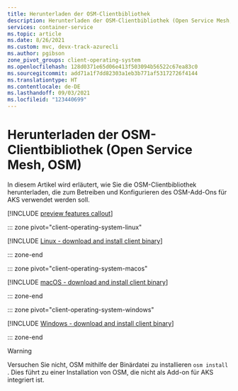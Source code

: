 ```yaml
---
title: Herunterladen der OSM-Clientbibliothek
description: Herunterladen der OSM-Clientbibliothek (Open Service Mesh, OSM)
services: container-service
ms.topic: article
ms.date: 8/26/2021
ms.custom: mvc, devx-track-azurecli
ms.author: pgibson
zone_pivot_groups: client-operating-system
ms.openlocfilehash: 128d0371e65d06e413f503094b56522c67ea83c0
ms.sourcegitcommit: add71a1f7dd82303a1eb3b771af53172726f4144
ms.translationtype: HT
ms.contentlocale: de-DE
ms.lasthandoff: 09/03/2021
ms.locfileid: "123440699"
---
```

# <a name="download-the-open-service-mesh-osm-client-library"></a>Herunterladen der OSM-Clientbibliothek (Open Service Mesh, OSM)
In diesem Artikel wird erläutert, wie Sie die OSM-Clientbibliothek herunterladen, die zum Betreiben und Konfigurieren des OSM-Add-Ons für AKS verwendet werden soll.

[!INCLUDE [preview features callout](./includes/preview/preview-callout.md)]

::: zone pivot="client-operating-system-linux"

[!INCLUDE [Linux - download and install client binary](includes/servicemesh/osm/open-service-mesh-binary-install-linux.md)]

::: zone-end

::: zone pivot="client-operating-system-macos"

[!INCLUDE [macOS - download and install client binary](includes/servicemesh/osm/open-service-mesh-binary-install-macos.md)]

::: zone-end

::: zone pivot="client-operating-system-windows"

[!INCLUDE [Windows - download and install client binary](includes/servicemesh/osm/open-service-mesh-binary-install-windows.md)]

::: zone-end

> [!WARNING]
> Versuchen Sie nicht, OSM mithilfe der Binärdatei zu installieren `osm install` . Dies führt zu einer Installation von OSM, die nicht als Add-on für AKS integriert ist.